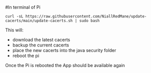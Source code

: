 #In terminal of Pi

```
curl -sL https://raw.githubusercontent.com/NiallRedMane/update-cacerts/main/update-cacerts.sh | sudo bash
```

This will:
- download the latest cacerts
- backup the current cacerts
- place the new cacerts into the java security folder
- reboot the pi

Once the Pi is rebooted the App should be available again
